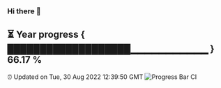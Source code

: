 ### Hi there 👋
⏳ Year progress { ███████████████████▁▁▁▁▁▁▁▁▁▁▁ } 66.17 %
---
⏰ Updated on Tue, 30 Aug 2022 12:39:50 GMT
![Progress Bar CI](https://github.com/liununu/liununu/workflows/Progress%20Bar%20CI/badge.svg)
